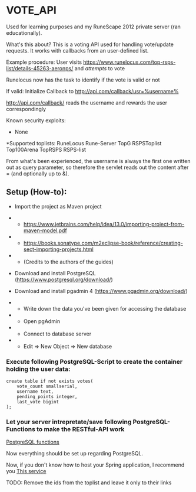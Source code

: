 # VOTE_API
Used for learning purposes and my RuneScape 2012 private server (ran educationally).

What's this about? This is a voting API used for handling vote/update requests. It works with callbacks from an user-defined list.

Example procedure:
User visits https://www.runelocus.com/top-rsps-list/details-45263-aeronps/ and *attempts* to vote

Runelocus now has the task to identify if the vote is valid or not

If valid: Initialize Callback to http://api.com/callback/usr=%username%

http://api.com/callback/ reads the username and rewards the user correspondingly

Known security exploits:
* None

*Supported toplists:
RuneLocus
Rune-Server
TopG
RSPSToplist
Top100Arena
TopRSPS
RSPS-list

From what's been experienced, the username is always the first one written out as query parameter, so therefore the servlet reads out the content after = (and optionally up to &). 


## Setup (How-to):
* Import the project as Maven project
* * https://www.jetbrains.com/help/idea/13.0/importing-project-from-maven-model.pdf
* * https://books.sonatype.com/m2eclipse-book/reference/creating-sect-importing-projects.html
* * (Credits to the authors of the guides)


* Download and install PostgreSQL (https://www.postgresql.org/download/)
* Download and install pgadmin 4 (https://www.pgadmin.org/download/)
* * Write down the data you've been given for accessing the database
* * Open pgAdmin
* * Connect to database server
* * Edit => New Object => New database



### Execute following PostgreSQL-Script to create the container holding the user data:
```
create table if not exists votes(
	vote_count smallserial,
	username text,
	pending_points integer,
	last_vote bigint
);
```

### Let your server intrepretate/save following PostgreSQL-Functions to make the RESTful-API work
[PostgreSQL functions](sql/functions.sql)

Now everything should be set up regarding PostgreSQL.

Now, if you don't know how to host your Spring application, I recommend you [This service](https://www.callicoder.com/deploy-host-spring-boot-apps-on-heroku/)

TODO:
Remove the ids from the toplist and leave it only to their links
